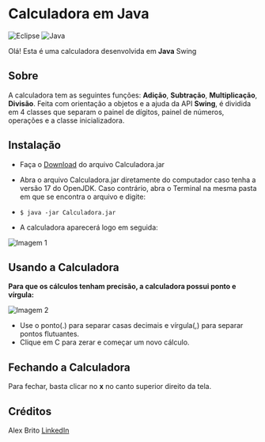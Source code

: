 # Calculadora em Java

![Eclipse](https://img.shields.io/badge/Eclipse-FE7A16.svg?style=for-the-badge&logo=Eclipse&logoColor=white) ![Java](https://camo.githubusercontent.com/6cbecd63a9a8f83ee186885c446938820ffa8304942a284ee6e1e2acb2bfd822/68747470733a2f2f696d672e736869656c64732e696f2f62616467652f6a6176612d2532334544384230302e7376673f7374796c653d666f722d7468652d6261646765266c6f676f3d6a617661266c6f676f436f6c6f723d7768697465) 

Olá! Esta é uma calculadora desenvolvida em **Java** Swing


## Sobre

A calculadora tem as seguintes funções: **Adição**, **Subtração**, **Multiplicação**, **Divisão**. Feita com orientação a objetos e a ajuda da API **Swing**, é dividida em 4 classes que separam o painel de dígitos, painel de números, operações e a classe inicializadora. 

## Instalação

 - Faça o [Download](https://drive.google.com/file/d/1KWzSrn_g7WxzrPv9RhF0yp25wEPBDXJr/view) do arquivo Calculadora.jar

 - Abra o arquivo Calculadora.jar diretamente do computador caso tenha a versão 17 do OpenJDK. Caso contrário, abra o Terminal na mesma pasta em que se encontra o arquivo e digite:
 - `$ java -jar Calculadora.jar`
 
 - A calculadora aparecerá logo em seguida:
 
 ![Imagem 1](https://github.com/Alex-Brito-91/imagens/blob/master/calculadora/Calculadora.png)

## Usando a Calculadora

**Para que os cálculos tenham precisão, a calculadora possui ponto e vírgula:**

![Imagem 2](https://github.com/Alex-Brito-91/imagens/blob/master/calculadora/Calculadora2.png)

 - Use o ponto(.) para separar casas decimais e vírgula(,) para separar pontos flutuantes. 
 - Clique em C para zerar e começar um novo cálculo.

## Fechando a Calculadora

Para fechar, basta clicar no **x** no canto superior direito da tela.

## Créditos

Alex Brito
[LinkedIn](https://www.linkedin.com/in/alex-brito-10/)

